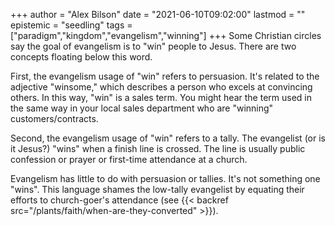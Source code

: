 +++
author = "Alex Bilson"
date = "2021-06-10T09:02:00"
lastmod = ""
epistemic = "seedling"
tags = ["paradigm","kingdom","evangelism","winning"]
+++
Some Christian circles say the goal of evangelism is to "win" people to Jesus. There are two concepts floating below this word.

First, the evangelism usage of "win" refers to persuasion. It's related to the adjective "winsome," which describes a person who excels at convincing others. In this way, "win" is a sales term. You might hear the term used in the same way in your local sales department who are "winning" customers/contracts.

Second, the evangelism usage of "win" refers to a tally. The evangelist (or is it Jesus?) "wins" when a finish line is crossed. The line is usually public confession or prayer or first-time attendance at a church.

Evangelism has little to do with persuasion or tallies. It's not something one "wins". This language shames the low-tally evangelist by equating their efforts to church-goer's attendance (see {{< backref src="/plants/faith/when-are-they-converted" >}}).
